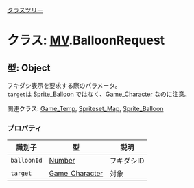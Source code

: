 [クラスツリー](index.md)

# クラス: [MV](MV.md).BalloonRequest

## 型: Object
フキダシ表示を要求する際のパラメータ。<br />
`target`は [Sprite_Balloon](Sprite_Balloon.md) ではなく、[Game_Character](Game_Character.md) なのに注意。

関連クラス: [Game_Temp](Game_Temp.md), [Spriteset_Map](Spriteset_Map.md), [Sprite_Balloon](Sprite_Balloon.md)


### プロパティ

| 識別子 | 型 | 説明 |
| --- | --- | --- |
| `balloonId` | [Number](Number.md) | フキダシID |
| `target` | [Game_Character](Game_Character.md) | 対象 |

